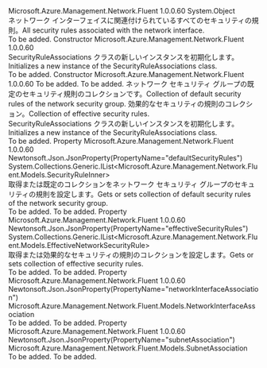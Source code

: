 <Type Name="SecurityRuleAssociations" FullName="Microsoft.Azure.Management.Network.Fluent.Models.SecurityRuleAssociations">
  <TypeSignature Language="C#" Value="public class SecurityRuleAssociations" />
  <TypeSignature Language="ILAsm" Value=".class public auto ansi beforefieldinit SecurityRuleAssociations extends System.Object" />
  <TypeSignature Language="DocId" Value="T:Microsoft.Azure.Management.Network.Fluent.Models.SecurityRuleAssociations" />
  <TypeSignature Language="VB.NET" Value="Public Class SecurityRuleAssociations" />
  <TypeSignature Language="F#" Value="type SecurityRuleAssociations = class" />
  <AssemblyInfo>
    <AssemblyName>Microsoft.Azure.Management.Network.Fluent</AssemblyName>
    <AssemblyVersion>1.0.0.60</AssemblyVersion>
  </AssemblyInfo>
  <Base>
    <BaseTypeName>System.Object</BaseTypeName>
  </Base>
  <Interfaces />
  <Docs>
    <summary>
            <span data-ttu-id="b6f5b-101">ネットワーク インターフェイスに関連付けられているすべてのセキュリティの規則。</span><span class="sxs-lookup"><span data-stu-id="b6f5b-101">All security rules associated with the network interface.</span></span>
            </summary>
    <remarks>To be added.</remarks>
  </Docs>
  <Members>
    <Member MemberName=".ctor">
      <MemberSignature Language="C#" Value="public SecurityRuleAssociations ();" />
      <MemberSignature Language="ILAsm" Value=".method public hidebysig specialname rtspecialname instance void .ctor() cil managed" />
      <MemberSignature Language="DocId" Value="M:Microsoft.Azure.Management.Network.Fluent.Models.SecurityRuleAssociations.#ctor" />
      <MemberSignature Language="VB.NET" Value="Public Sub New ()" />
      <MemberType>Constructor</MemberType>
      <AssemblyInfo>
        <AssemblyName>Microsoft.Azure.Management.Network.Fluent</AssemblyName>
        <AssemblyVersion>1.0.0.60</AssemblyVersion>
      </AssemblyInfo>
      <Parameters />
      <Docs>
        <summary>
            <span data-ttu-id="b6f5b-102">SecurityRuleAssociations クラスの新しいインスタンスを初期化します。</span><span class="sxs-lookup"><span data-stu-id="b6f5b-102">Initializes a new instance of the SecurityRuleAssociations class.</span></span>
            </summary>
        <remarks>To be added.</remarks>
      </Docs>
    </Member>
    <Member MemberName=".ctor">
      <MemberSignature Language="C#" Value="public SecurityRuleAssociations (Microsoft.Azure.Management.Network.Fluent.Models.NetworkInterfaceAssociation networkInterfaceAssociation = null, Microsoft.Azure.Management.Network.Fluent.Models.SubnetAssociation subnetAssociation = null, System.Collections.Generic.IList&lt;Microsoft.Azure.Management.Network.Fluent.Models.SecurityRuleInner&gt; defaultSecurityRules = null, System.Collections.Generic.IList&lt;Microsoft.Azure.Management.Network.Fluent.Models.EffectiveNetworkSecurityRule&gt; effectiveSecurityRules = null);" />
      <MemberSignature Language="ILAsm" Value=".method public hidebysig specialname rtspecialname instance void .ctor(class Microsoft.Azure.Management.Network.Fluent.Models.NetworkInterfaceAssociation networkInterfaceAssociation, class Microsoft.Azure.Management.Network.Fluent.Models.SubnetAssociation subnetAssociation, class System.Collections.Generic.IList`1&lt;class Microsoft.Azure.Management.Network.Fluent.Models.SecurityRuleInner&gt; defaultSecurityRules, class System.Collections.Generic.IList`1&lt;class Microsoft.Azure.Management.Network.Fluent.Models.EffectiveNetworkSecurityRule&gt; effectiveSecurityRules) cil managed" />
      <MemberSignature Language="DocId" Value="M:Microsoft.Azure.Management.Network.Fluent.Models.SecurityRuleAssociations.#ctor(Microsoft.Azure.Management.Network.Fluent.Models.NetworkInterfaceAssociation,Microsoft.Azure.Management.Network.Fluent.Models.SubnetAssociation,System.Collections.Generic.IList{Microsoft.Azure.Management.Network.Fluent.Models.SecurityRuleInner},System.Collections.Generic.IList{Microsoft.Azure.Management.Network.Fluent.Models.EffectiveNetworkSecurityRule})" />
      <MemberSignature Language="F#" Value="new Microsoft.Azure.Management.Network.Fluent.Models.SecurityRuleAssociations : Microsoft.Azure.Management.Network.Fluent.Models.NetworkInterfaceAssociation * Microsoft.Azure.Management.Network.Fluent.Models.SubnetAssociation * System.Collections.Generic.IList&lt;Microsoft.Azure.Management.Network.Fluent.Models.SecurityRuleInner&gt; * System.Collections.Generic.IList&lt;Microsoft.Azure.Management.Network.Fluent.Models.EffectiveNetworkSecurityRule&gt; -&gt; Microsoft.Azure.Management.Network.Fluent.Models.SecurityRuleAssociations" Usage="new Microsoft.Azure.Management.Network.Fluent.Models.SecurityRuleAssociations (networkInterfaceAssociation, subnetAssociation, defaultSecurityRules, effectiveSecurityRules)" />
      <MemberType>Constructor</MemberType>
      <AssemblyInfo>
        <AssemblyName>Microsoft.Azure.Management.Network.Fluent</AssemblyName>
        <AssemblyVersion>1.0.0.60</AssemblyVersion>
      </AssemblyInfo>
      <Parameters>
        <Parameter Name="networkInterfaceAssociation" Type="Microsoft.Azure.Management.Network.Fluent.Models.NetworkInterfaceAssociation" />
        <Parameter Name="subnetAssociation" Type="Microsoft.Azure.Management.Network.Fluent.Models.SubnetAssociation" />
        <Parameter Name="defaultSecurityRules" Type="System.Collections.Generic.IList&lt;Microsoft.Azure.Management.Network.Fluent.Models.SecurityRuleInner&gt;" />
        <Parameter Name="effectiveSecurityRules" Type="System.Collections.Generic.IList&lt;Microsoft.Azure.Management.Network.Fluent.Models.EffectiveNetworkSecurityRule&gt;" />
      </Parameters>
      <Docs>
        <param name="networkInterfaceAssociation">To be added.</param>
        <param name="subnetAssociation">To be added.</param>
        <param name="defaultSecurityRules"><span data-ttu-id="b6f5b-103">ネットワーク セキュリティ グループの既定のセキュリティ規則のコレクションです。</span><span class="sxs-lookup"><span data-stu-id="b6f5b-103">Collection of default security rules of the network security group.</span></span></param>
        <param name="effectiveSecurityRules"><span data-ttu-id="b6f5b-104">効果的なセキュリティの規則のコレクション。</span><span class="sxs-lookup"><span data-stu-id="b6f5b-104">Collection of effective security rules.</span></span></param>
        <summary>
            <span data-ttu-id="b6f5b-105">SecurityRuleAssociations クラスの新しいインスタンスを初期化します。</span><span class="sxs-lookup"><span data-stu-id="b6f5b-105">Initializes a new instance of the SecurityRuleAssociations class.</span></span>
            </summary>
        <remarks>To be added.</remarks>
      </Docs>
    </Member>
    <Member MemberName="DefaultSecurityRules">
      <MemberSignature Language="C#" Value="public System.Collections.Generic.IList&lt;Microsoft.Azure.Management.Network.Fluent.Models.SecurityRuleInner&gt; DefaultSecurityRules { get; set; }" />
      <MemberSignature Language="ILAsm" Value=".property instance class System.Collections.Generic.IList`1&lt;class Microsoft.Azure.Management.Network.Fluent.Models.SecurityRuleInner&gt; DefaultSecurityRules" />
      <MemberSignature Language="DocId" Value="P:Microsoft.Azure.Management.Network.Fluent.Models.SecurityRuleAssociations.DefaultSecurityRules" />
      <MemberSignature Language="VB.NET" Value="Public Property DefaultSecurityRules As IList(Of SecurityRuleInner)" />
      <MemberSignature Language="F#" Value="member this.DefaultSecurityRules : System.Collections.Generic.IList&lt;Microsoft.Azure.Management.Network.Fluent.Models.SecurityRuleInner&gt; with get, set" Usage="Microsoft.Azure.Management.Network.Fluent.Models.SecurityRuleAssociations.DefaultSecurityRules" />
      <MemberType>Property</MemberType>
      <AssemblyInfo>
        <AssemblyName>Microsoft.Azure.Management.Network.Fluent</AssemblyName>
        <AssemblyVersion>1.0.0.60</AssemblyVersion>
      </AssemblyInfo>
      <Attributes>
        <Attribute>
          <AttributeName>Newtonsoft.Json.JsonProperty(PropertyName="defaultSecurityRules")</AttributeName>
        </Attribute>
      </Attributes>
      <ReturnValue>
        <ReturnType>System.Collections.Generic.IList&lt;Microsoft.Azure.Management.Network.Fluent.Models.SecurityRuleInner&gt;</ReturnType>
      </ReturnValue>
      <Docs>
        <summary>
            <span data-ttu-id="b6f5b-106">取得または既定のコレクションをネットワーク セキュリティ グループのセキュリティの規則を設定します。</span><span class="sxs-lookup"><span data-stu-id="b6f5b-106">Gets or sets collection of default security rules of the network security group.</span></span>
            </summary>
        <value>To be added.</value>
        <remarks>To be added.</remarks>
      </Docs>
    </Member>
    <Member MemberName="EffectiveSecurityRules">
      <MemberSignature Language="C#" Value="public System.Collections.Generic.IList&lt;Microsoft.Azure.Management.Network.Fluent.Models.EffectiveNetworkSecurityRule&gt; EffectiveSecurityRules { get; set; }" />
      <MemberSignature Language="ILAsm" Value=".property instance class System.Collections.Generic.IList`1&lt;class Microsoft.Azure.Management.Network.Fluent.Models.EffectiveNetworkSecurityRule&gt; EffectiveSecurityRules" />
      <MemberSignature Language="DocId" Value="P:Microsoft.Azure.Management.Network.Fluent.Models.SecurityRuleAssociations.EffectiveSecurityRules" />
      <MemberSignature Language="VB.NET" Value="Public Property EffectiveSecurityRules As IList(Of EffectiveNetworkSecurityRule)" />
      <MemberSignature Language="F#" Value="member this.EffectiveSecurityRules : System.Collections.Generic.IList&lt;Microsoft.Azure.Management.Network.Fluent.Models.EffectiveNetworkSecurityRule&gt; with get, set" Usage="Microsoft.Azure.Management.Network.Fluent.Models.SecurityRuleAssociations.EffectiveSecurityRules" />
      <MemberType>Property</MemberType>
      <AssemblyInfo>
        <AssemblyName>Microsoft.Azure.Management.Network.Fluent</AssemblyName>
        <AssemblyVersion>1.0.0.60</AssemblyVersion>
      </AssemblyInfo>
      <Attributes>
        <Attribute>
          <AttributeName>Newtonsoft.Json.JsonProperty(PropertyName="effectiveSecurityRules")</AttributeName>
        </Attribute>
      </Attributes>
      <ReturnValue>
        <ReturnType>System.Collections.Generic.IList&lt;Microsoft.Azure.Management.Network.Fluent.Models.EffectiveNetworkSecurityRule&gt;</ReturnType>
      </ReturnValue>
      <Docs>
        <summary>
            <span data-ttu-id="b6f5b-107">取得または効果的なセキュリティの規則のコレクションを設定します。</span><span class="sxs-lookup"><span data-stu-id="b6f5b-107">Gets or sets collection of effective security rules.</span></span>
            </summary>
        <value>To be added.</value>
        <remarks>To be added.</remarks>
      </Docs>
    </Member>
    <Member MemberName="NetworkInterfaceAssociation">
      <MemberSignature Language="C#" Value="public Microsoft.Azure.Management.Network.Fluent.Models.NetworkInterfaceAssociation NetworkInterfaceAssociation { get; set; }" />
      <MemberSignature Language="ILAsm" Value=".property instance class Microsoft.Azure.Management.Network.Fluent.Models.NetworkInterfaceAssociation NetworkInterfaceAssociation" />
      <MemberSignature Language="DocId" Value="P:Microsoft.Azure.Management.Network.Fluent.Models.SecurityRuleAssociations.NetworkInterfaceAssociation" />
      <MemberSignature Language="VB.NET" Value="Public Property NetworkInterfaceAssociation As NetworkInterfaceAssociation" />
      <MemberSignature Language="F#" Value="member this.NetworkInterfaceAssociation : Microsoft.Azure.Management.Network.Fluent.Models.NetworkInterfaceAssociation with get, set" Usage="Microsoft.Azure.Management.Network.Fluent.Models.SecurityRuleAssociations.NetworkInterfaceAssociation" />
      <MemberType>Property</MemberType>
      <AssemblyInfo>
        <AssemblyName>Microsoft.Azure.Management.Network.Fluent</AssemblyName>
        <AssemblyVersion>1.0.0.60</AssemblyVersion>
      </AssemblyInfo>
      <Attributes>
        <Attribute>
          <AttributeName>Newtonsoft.Json.JsonProperty(PropertyName="networkInterfaceAssociation")</AttributeName>
        </Attribute>
      </Attributes>
      <ReturnValue>
        <ReturnType>Microsoft.Azure.Management.Network.Fluent.Models.NetworkInterfaceAssociation</ReturnType>
      </ReturnValue>
      <Docs>
        <summary />
        <value>To be added.</value>
        <remarks>To be added.</remarks>
      </Docs>
    </Member>
    <Member MemberName="SubnetAssociation">
      <MemberSignature Language="C#" Value="public Microsoft.Azure.Management.Network.Fluent.Models.SubnetAssociation SubnetAssociation { get; set; }" />
      <MemberSignature Language="ILAsm" Value=".property instance class Microsoft.Azure.Management.Network.Fluent.Models.SubnetAssociation SubnetAssociation" />
      <MemberSignature Language="DocId" Value="P:Microsoft.Azure.Management.Network.Fluent.Models.SecurityRuleAssociations.SubnetAssociation" />
      <MemberSignature Language="VB.NET" Value="Public Property SubnetAssociation As SubnetAssociation" />
      <MemberSignature Language="F#" Value="member this.SubnetAssociation : Microsoft.Azure.Management.Network.Fluent.Models.SubnetAssociation with get, set" Usage="Microsoft.Azure.Management.Network.Fluent.Models.SecurityRuleAssociations.SubnetAssociation" />
      <MemberType>Property</MemberType>
      <AssemblyInfo>
        <AssemblyName>Microsoft.Azure.Management.Network.Fluent</AssemblyName>
        <AssemblyVersion>1.0.0.60</AssemblyVersion>
      </AssemblyInfo>
      <Attributes>
        <Attribute>
          <AttributeName>Newtonsoft.Json.JsonProperty(PropertyName="subnetAssociation")</AttributeName>
        </Attribute>
      </Attributes>
      <ReturnValue>
        <ReturnType>Microsoft.Azure.Management.Network.Fluent.Models.SubnetAssociation</ReturnType>
      </ReturnValue>
      <Docs>
        <summary />
        <value>To be added.</value>
        <remarks>To be added.</remarks>
      </Docs>
    </Member>
  </Members>
</Type>